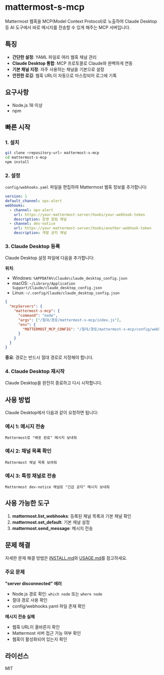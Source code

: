 # mattermost-s-mcp

Mattermost 웹훅을 MCP(Model Context Protocol)로 노출하여 Claude Desktop 등 AI 도구에서 바로 메시지를 전송할 수 있게 해주는 MCP 서버입니다.

## 특징

- **간단한 설정**: YAML 파일로 여러 웹훅 채널 관리
- **Claude Desktop 통합**: MCP 프로토콜로 Claude와 완벽하게 연동
- **기본 채널 지정**: 자주 사용하는 채널을 기본으로 설정
- **안전한 로깅**: 웹훅 URL이 자동으로 마스킹되어 로그에 기록

## 요구사항

- Node.js 18 이상
- npm

## 빠른 시작

### 1. 설치

```bash
git clone <repository-url> mattermost-s-mcp
cd mattermost-s-mcp
npm install
```

### 2. 설정

`config/webhooks.yaml` 파일을 편집하여 Mattermost 웹훅 정보를 추가합니다:

```yaml
version: 1
default_channel: ops-alert
webhooks:
  - channel: ops-alert
    url: https://your-mattermost-server/hooks/your-webhook-token
    description: 운영 알림 채널
  - channel: dev-notice
    url: https://your-mattermost-server/hooks/another-webhook-token
    description: 개발 공지 채널
```

### 3. Claude Desktop 등록

Claude Desktop 설정 파일에 다음을 추가합니다:

**위치**:
- Windows: `%APPDATA%\Claude\claude_desktop_config.json`
- macOS: `~/Library/Application Support/Claude/claude_desktop_config.json`
- Linux: `~/.config/Claude/claude_desktop_config.json`

```json
{
  "mcpServers": {
    "mattermost-s-mcp": {
      "command": "node",
      "args": ["/절대/경로/mattermost-s-mcp/index.js"],
      "env": {
        "MATTERMOST_MCP_CONFIG": "/절대/경로/mattermost-s-mcp/config/webhooks.yaml"
      }
    }
  }
}
```

**중요**: 경로는 반드시 절대 경로로 지정해야 합니다.

### 4. Claude Desktop 재시작

Claude Desktop을 완전히 종료하고 다시 시작합니다.

## 사용 방법

Claude Desktop에서 다음과 같이 요청하면 됩니다:

### 예시 1: 메시지 전송
```
Mattermost로 "배포 완료" 메시지 보내줘
```

### 예시 2: 채널 목록 확인
```
Mattermost 채널 목록 보여줘
```

### 예시 3: 특정 채널로 전송
```
Mattermost dev-notice 채널로 "긴급 공지" 메시지 보내줘
```

## 사용 가능한 도구

1. **mattermost.list_webhooks**: 등록된 채널 목록과 기본 채널 확인
2. **mattermost.set_default**: 기본 채널 설정
3. **mattermost.send_message**: 메시지 전송

## 문제 해결

자세한 문제 해결 방법은 [INSTALL.md](./INSTALL.md)와 [USAGE.md](./USAGE.md)를 참고하세요.

### 주요 문제

**"server disconnected" 에러**
- Node.js 경로 확인: `which node` 또는 `where node`
- 절대 경로 사용 확인
- config/webhooks.yaml 파일 존재 확인

**메시지 전송 실패**
- 웹훅 URL이 올바른지 확인
- Mattermost 서버 접근 가능 여부 확인
- 웹훅이 활성화되어 있는지 확인

## 라이선스

MIT
